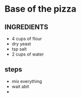 # Base of the pizza

## INGREDIENTS
- 4 cups of flour
- dry yeast
- tsp salt
- 2 cups of water
## steps
- mix everything
- wait abit 
- 